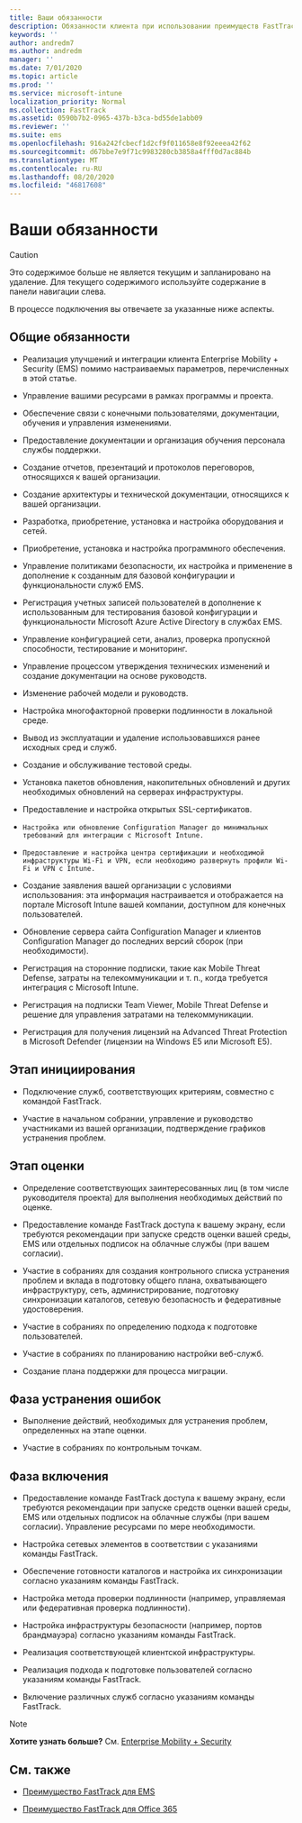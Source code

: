 ```yaml
---
title: Ваши обязанности
description: Обязанности клиента при использовании преимуществ FastTrack Center
keywords: ''
author: andredm7
ms.author: andredm
manager: ''
ms.date: 7/01/2020
ms.topic: article
ms.prod: ''
ms.service: microsoft-intune
localization_priority: Normal
ms.collection: FastTrack
ms.assetid: 0590b7b2-0965-437b-b3ca-bd55de1abb09
ms.reviewer: ''
ms.suite: ems
ms.openlocfilehash: 916a242fcbecf1d2cf9f011658e8f92eeea42f62
ms.sourcegitcommit: d67bbe7e9f71c9983280cb3858a4fff0d7ac884b
ms.translationtype: MT
ms.contentlocale: ru-RU
ms.lasthandoff: 08/20/2020
ms.locfileid: "46817608"
---
```

# <a name="your-responsibilities"></a>Ваши обязанности

> [!CAUTION]
> Это содержимое больше не является текущим и запланировано на удаление. Для текущего содержимого используйте содержание в панели навигации слева.

В процессе подключения вы отвечаете за указанные ниже аспекты.

## <a name="general-responsibilities"></a>Общие обязанности

-   Реализация улучшений и интеграции клиента Enterprise Mobility + Security (EMS) помимо настраиваемых параметров, перечисленных в этой статье. 

-   Управление вашими ресурсами в рамках программы и проекта.

-   Обеспечение связи с конечными пользователями, документации, обучения и управления изменениями.

-   Предоставление документации и организация обучения персонала службы поддержки.

-   Создание отчетов, презентаций и протоколов переговоров, относящихся к вашей организации.

-   Создание архитектуры и технической документации, относящихся к вашей организации.

-   Разработка, приобретение, установка и настройка оборудования и сетей.

-   Приобретение, установка и настройка программного обеспечения.

-   Управление политиками безопасности, их настройка и применение в дополнение к созданным для базовой конфигурации и функциональности служб EMS.

-   Регистрация учетных записей пользователей в дополнение к использованным для тестирования базовой конфигурации и функциональности Microsoft Azure Active Directory в службах EMS.

-   Управление конфигурацией сети, анализ, проверка пропускной способности, тестирование и мониторинг.

-   Управление процессом утверждения технических изменений и создание документации на основе руководств.

-   Изменение рабочей модели и руководств.

-   Настройка многофакторной проверки подлинности в локальной среде.

-   Вывод из эксплуатации и удаление использовавшихся ранее исходных сред и служб.

-   Создание и обслуживание тестовой среды.

-   Установка пакетов обновления, накопительных обновлений и других необходимых обновлений на серверах инфраструктуры.

-   Предоставление и настройка открытых SSL-сертификатов.

-     Настройка или обновление Configuration Manager до минимальных требований для интеграции с Microsoft Intune.

-     Предоставление и настройка центра сертификации и необходимой инфраструктуры Wi-Fi и VPN, если необходимо развернуть профили Wi-Fi и VPN с Intune.

-   Создание заявления вашей организации с условиями использования: эта информация настраивается и отображается на портале Microsoft Intune вашей компании, доступном для конечных пользователей.

-   Обновление сервера сайта Configuration Manager и клиентов Configuration Manager до последних версий сборок (при необходимости).

-   Регистрация на сторонние подписки, такие как Mobile Threat Defense, затраты на телекоммуникации и т. п., когда требуется интеграция с Microsoft Intune.

-   Регистрация на подписки Team Viewer, Mobile Threat Defense и решение для управления затратами на телекоммуникации.

-   Регистрация для получения лицензий на Advanced Threat Protection в Microsoft Defender (лицензии на Windows E5 или Microsoft E5).

## <a name="initiate-phase"></a>Этап инициирования

-   Подключение служб, соответствующих критериям, совместно с командой FastTrack.

-   Участие в начальном собрании, управление и руководство участниками из вашей организации, подтверждение графиков устранения проблем.

## <a name="assess-phase"></a>Этап оценки

-   Определение соответствующих заинтересованных лиц (в том числе руководителя проекта) для выполнения необходимых действий по оценке.

-   Предоставление команде FastTrack доступа к вашему экрану, если требуются рекомендации при запуске средств оценки вашей среды, EMS или отдельных подписок на облачные службы (при вашем согласии).

-   Участие в собраниях для создания контрольного списка устранения проблем и вклада в подготовку общего плана, охватывающего инфраструктуру, сеть, администрирование, подготовку синхронизации каталогов, сетевую безопасность и федеративные удостоверения.

-   Участие в собраниях по определению подхода к подготовке пользователей.

-   Участие в собраниях по планированию настройки веб-служб.

-   Создание плана поддержки для процесса миграции.

## <a name="remediate-phase"></a>Фаза устранения ошибок

-   Выполнение действий, необходимых для устранения проблем, определенных на этапе оценки.

-   Участие в собраниях по контрольным точкам.

## <a name="enable-phase"></a>Фаза включения

-   Предоставление команде FastTrack доступа к вашему экрану, если требуются рекомендации при запуске средств оценки вашей среды, EMS или отдельных подписок на облачные службы (при вашем согласии). Управление ресурсами по мере необходимости.

-   Настройка сетевых элементов в соответствии с указаниями команды FastTrack.

-   Обеспечение готовности каталогов и настройка их синхронизации согласно указаниям команды FastTrack.

-   Настройка метода проверки подлинности (например, управляемая или федеративная проверка подлинности). 

-   Настройка инфраструктуры безопасности (например, портов брандмауэра) согласно указаниям команды FastTrack.

-   Реализация соответствующей клиентской инфраструктуры.

-   Реализация подхода к подготовке пользователей согласно указаниям команды FastTrack.

-   Включение различных служб согласно указаниям команды FastTrack.

> [!NOTE]
> **Хотите узнать больше?** См. [Enterprise Mobility + Security](https://www.microsoft.com/cloud-platform/enterprise-mobility)

## <a name="see-also"></a>См. также

- [Преимущество FastTrack для EMS](EMS-fasttrack-benefit-for-EMS.md)

- [Преимущество FastTrack для Office 365](O365-fasttrack-benefit-for-office-365.md)

